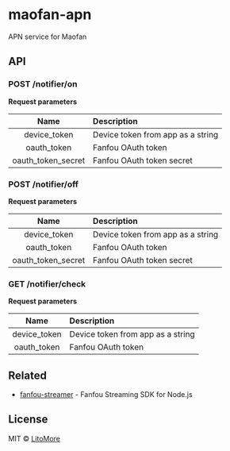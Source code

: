 # maofan-apn

APN service for Maofan

## API

### POST /notifier/on

**Request parameters**

| Name | Description |
| :-: | :-- |
| device_token | Device token from app as a string |
| oauth_token | Fanfou OAuth token |
| oauth_token_secret | Fanfou OAuth token secret |

### POST /notifier/off

**Request parameters**

| Name | Description |
| :-: | :-- |
| device_token | Device token from app as a string |
| oauth_token | Fanfou OAuth token |
| oauth_token_secret | Fanfou OAuth token secret |

### GET /notifier/check

**Request parameters**

| Name | Description |
| :-: | :-- |
| device_token | Device token from app as a string |
| oauth_token | Fanfou OAuth token |

## Related

- [fanfou-streamer](https://github.com/LitoMore/fanfou-streamer) - Fanfou Streaming SDK for Node.js

## License

MIT © [LitoMore](https://github.com/LitoMore)
